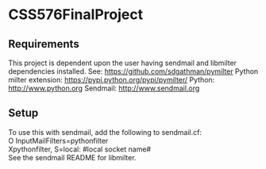 # CSS576FinalProject

## Requirements
This project is dependent upon the user having sendmail and libmilter dependencies installed. 
See: https://github.com/sdgathman/pymilter
Python milter extension: https://pypi.python.org/pypi/pymilter/ Python: http://www.python.org Sendmail: http://www.sendmail.org

## Setup
To use this with sendmail, add the following to sendmail.cf:  
O InputMailFilters=pythonfilter  
Xpythonfilter,        S=local: #local socket name#  
See the sendmail README for libmilter.
